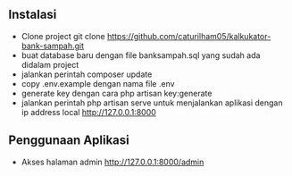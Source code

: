 ## Instalasi
- Clone project git clone https://github.com/caturilham05/kalkukator-bank-sampah.git
- buat database baru dengan file banksampah.sql yang sudah ada didalam project
- jalankan perintah composer update
- copy .env.example dengan nama file .env
- generate key dengan cara php artisan key:generate
- jalankan perintah php artisan serve untuk menjalankan aplikasi dengan ip address local http://127.0.0.1:8000

## Penggunaan Aplikasi
- Akses halaman admin http://127.0.0.1:8000/admin
